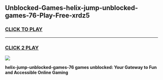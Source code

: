 
## Unblocked-Games-helix-jump-unblocked-games-76-Play-Free-xrdz5
<h3>
<a href="https://premium76.site?title=helix-jump-unblocked-games-76&ref=10A">CLICK TO PLAY</a></h3>
<hr>

<h3>
<a href="https://premium76.site?title=helix-jump-unblocked-games-76&ref=10A">CLICK 2 PLAY</a>
  
</h3>

<a href="https://premium76.site?title=helix-jump-unblocked-games-76&ref=10A"><img src="https://clearcache.store/games.png"></a>


**helix-jump-unblocked-games-76 games unblocked: Your Gateway to Fun and Accessible Online Gaming**
